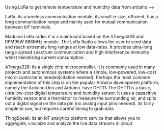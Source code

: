 Using LoRa to get remote temperature and humidity data from arduino:-->

LoRa: its a wireless communication module. its small in size, efficient, has a long communication range and mainly used for mutual communication between IoT terminals.

Maduino LoRa radio: it is a mainboard based on the ATmega328 and RFM95W 868MHz module. The LoRa Radio allows the user to send data and reach extremely long ranges at low data-rates. It provides ultra-long range spread spectrum communication and high interference immunity whilst minimizing current consumption.

ATmega328: its a single chip microcontroller. it is commonly used in many projects and autonomous systems where a simple, low-powered, low-cost micro-controller is needed[citation needed]. Perhaps the most common implementation of this chip is on the popular Arduino development platform, namely the Arduino Uno and Arduino.
have
DHT11: The DHT11 is a basic, ultra low-cost digital temperature and humidity sensor. It uses a capacitive humidity sensor and a thermistor to measure the surrounding air, and spits out a digital signal on the data pin (no analog input pins needed). Its fairly simple to use, but requires careful timing to grab data.

ThingSpeak: its an IoT analytics platform service that allows you to aggregate, visulaize and analyze the live data streams in cloud.
